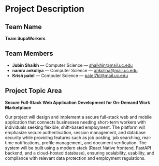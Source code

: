# Project Description

## Team Name
**Team SupaWorkers**

## Team Members
- **Jubin Shaikh** — Computer Science — shaikhjn@mail.uc.edu  
- **namra ankoliya** — Computer Science — ankolina@mail.uc.edu  
- **Krish patel** — Computer Science — patel7kt@mail.uc.edu  
 

## Project Topic Area
**Secure Full-Stack Web Application Development for On-Demand Work Marketplace**

Our project will design and implement a secure full-stack web and mobile application that connects businesses needing short-term workers with individuals seeking flexible, shift-based employment. The platform will emphasize secure authentication, session management, and database security while providing features such as job posting, job searching, real-time notifications, profile management, and document verification. The system will be built using a modern stack (React Native frontend, FastAPI backend, and a cloud-hosted database), ensuring scalability, usability, and compliance with relevant data protection and employment regulations.
